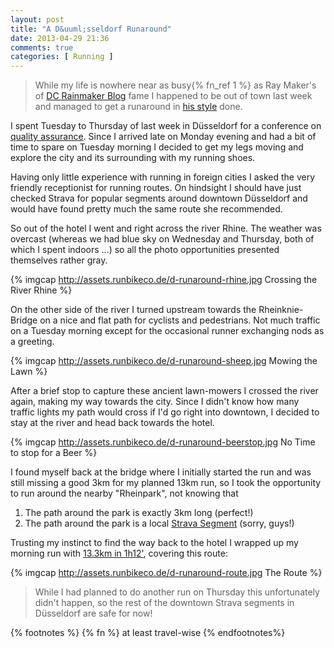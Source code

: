 ```yaml
---
layout: post
title: "A D&uuml;sseldorf Runaround"
date: 2013-04-29 21:36
comments: true
categories: [ Running ]
---
```

> While my life is nowhere near as busy{% fn_ref 1 %} as Ray Maker's of [DC Rainmaker
> Blog](http://www.dcrainmaker.com/) fame I happened to be out of town last
> week and managed to get a runaround in [his style](http://www.dcrainmaker.com/2013/03/a-dublin-runaround.html) done.

I spent Tuesday to Thursday of last week in D&uuml;sseldorf for a conference on [quality 
assurance](http://www.iqnite-conferences.com/de/index.aspx). Since I arrived
late on Monday evening and had a bit of time to spare on Tuesday morning I decided
to get my legs moving and explore the city and its surrounding with my running shoes.

Having only little experience with running in foreign cities I asked the very friendly
receptionist for running routes. On hindsight I should have just checked Strava
for popular segments around downtown D&uuml;sseldorf and would have found pretty much 
the same route she recommended.

So out of the hotel I went and right across the river Rhine. The weather was overcast
(whereas we had blue sky on Wednesday and Thursday, both of which I spent indoors ...)
so all the photo opportunities presented themselves rather gray.

{% imgcap http://assets.runbikeco.de/d-runaround-rhine.jpg Crossing the River Rhine %}

On the other side of the river I turned upstream towards the Rheinknie-Bridge 
on a nice and flat path for cyclists and pedestrians. Not much traffic on a Tuesday
morning except for the occasional runner exchanging nods as a greeting.

{% imgcap http://assets.runbikeco.de/d-runaround-sheep.jpg Mowing the Lawn %} 

After a brief stop to capture these ancient lawn-mowers I crossed the river again,
making my way towards the city. Since I didn't know how many traffic lights my 
path would cross if I'd go right into downtown, I decided to stay at the river
and head back towards the hotel.

{% imgcap http://assets.runbikeco.de/d-runaround-beerstop.jpg No Time to stop for a Beer %}

I found myself back at the bridge where I initially started the run and was still missing
a good 3km for my planned 13km run, so I took the opportunity to run around the nearby "Rheinpark",
not knowing that

  1. The path around the park is exactly 3km long (perfect!)
  2. The path around the park is a local [Strava Segment](http://app.strava.com/segments/1376507) (sorry, guys!)

Trusting my instinct to find the way back to the hotel I wrapped up my morning run
with [13.3km in 1h12'](http://http://app.strava.com/activities/50757628/overview), covering this route:

{% imgcap http://assets.runbikeco.de/d-runaround-route.jpg The Route %}


> While I had planned to do another run on Thursday this unfortunately didn't happen,
> so the rest of the downtown Strava segments in D&uuml;sseldorf are safe for now! 

{% footnotes %}
  {% fn %} at least travel-wise
{% endfootnotes%}
